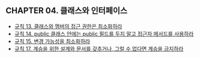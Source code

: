 ## CHAPTER 04. 클래스와 인터페이스 

* [규칙 13. 클래스와 멤버의 접근 권한은 최소화하라](/chapter04/item-13.md)
* [규칙 14. public 클래스 안에는 public 필드를 두지 말고 접근자 메서드를 사용하라](/chapter04/item-14.md)
* [규칙 15. 변경 가능성을 최소화하라](/chapter04/item-15.md)
* [규칙 17. 계승을 위한 설계와 문서를 갖추거나, 그럴 수 없다면 계승을 금지하라 ](/chapter04/item-17.md)